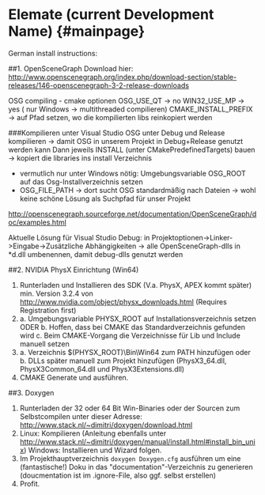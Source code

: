 Elemate (current Development Name) {#mainpage}
=======

German install instructions:

##1. OpenSceneGraph
Download hier: http://www.openscenegraph.org/index.php/download-section/stable-releases/146-openscenegraph-3-2-release-downloads

OSG compiling - cmake optionen
OSG_USE_QT -> no
WIN32_USE_MP -> yes ( nur Windows -> multithreaded compilieren)
CMAKE_INSTALL_PREFIX -> auf Pfad setzen, wo die kompilierten libs reinkopiert werden

###Kompilieren unter Visual Studio
    OSG unter Debug und Release kompilieren
    -> damit OSG in unserem Projekt in Debug+Release genutzt werden kann
    Dann jeweils INSTALL (unter CMakePredefinedTargets) bauen -> kopiert die libraries ins install Verzeichnis
    

* vermutlich nur unter Windows nötig: Umgebungsvariable OSG_ROOT auf das Osg-Installverzeichnis setzen
* OSG_FILE_PATH -> dort sucht OSG standardmäßig nach Dateien -> wohl keine schöne Lösung als Suchpfad für unser Projekt

http://openscenegraph.sourceforge.net/documentation/OpenSceneGraph/doc/examples.html

Aktuelle Lösung für Visual Studio Debug:
    in Projektoptionen->Linker->Eingabe->Zusätzliche Abhängigkeiten
    -> alle OpenSceneGraph-dlls in *d.dll umbenennen, damit debug-dlls genutzt werden


##2. NVIDIA PhysX Einrichtung (Win64)

1. Runterladen und Installieren des SDK (V.a. PhysX, APEX kommt später) min. Version 3.2.4 von http://www.nvidia.com/object/physx_downloads.html (Requires Registration first)
2.   a. Umgebungsvariable PHYSX_ROOT auf Installationsverzeichnis setzen ODER
b. Hoffen, dass bei CMAKE das Standardverzeichnis gefunden wird
c. Beim CMAKE-Vorgang die Verzeichnisse für Lib und Include manuell setzen
3.   a. Verzeichnis $(PHYSX_ROOT)\Bin\Win64 zum PATH hinzufügen oder
b. DLLs später manuell zum Projekt hinzufügen (PhysX3_64.dll, PhysX3Common_64.dll und PhysX3Extensions.dll)
4. CMAKE Generate und ausführen.

##3. Doxygen
1. Runterladen der 32 oder 64 Bit Win-Binaries oder der Sourcen zum Selbstcompilen unter dieser Adresse: http://www.stack.nl/~dimitri/doxygen/download.html
2.   Linux: Kompilieren (Anleitung ebenfalls unter http://www.stack.nl/~dimitri/doxygen/manual/install.html#install_bin_unix)
Windows: Installieren und Wizard folgen.
3. Im Projekthauptverzeichnis `doxygen Doxygen.cfg` ausführen um eine (fantastische!) Doku in das "documentation"-Verzeichnis zu generieren (doucmentation ist im .ignore-File, also ggf. selbst erstellen)
4. Profit.

